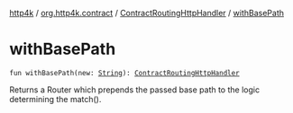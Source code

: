 [http4k](../../index.md) / [org.http4k.contract](../index.md) / [ContractRoutingHttpHandler](index.md) / [withBasePath](./with-base-path.md)

# withBasePath

`fun withBasePath(new: `[`String`](https://kotlinlang.org/api/latest/jvm/stdlib/kotlin/-string/index.html)`): `[`ContractRoutingHttpHandler`](index.md)

Returns a Router which prepends the passed base path to the logic determining the match().

